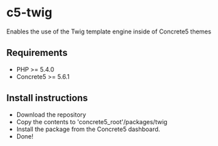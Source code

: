 c5-twig
=======

Enables the use of the Twig template engine inside of Concrete5 themes

Requirements
------------
* PHP >= 5.4.0
* Concrete5 >= 5.6.1

Install instructions
-------------------------
* Download the repository
* Copy the contents to 'concrete5_root'/packages/twig
* Install the package from the Concrete5 dashboard.
* Done!